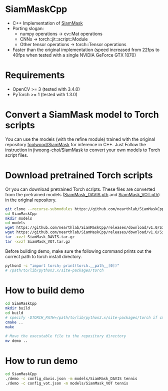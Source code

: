 # SiamMaskCpp
* C++ Implementation of [SiamMask](https://github.com/foolwood/SiamMask)
* Porting slogan:
    * numpy operations &rarr; cv::Mat operations
    * CNNs &rarr; torch::jit::script::Module
    * Other tensor operations &rarr; torch::Tensor operations
* Faster than the original implementation (speed increased from 22fps to 40fps when tested with a single NVIDIA GeForce GTX 1070)

# Requirements
* OpenCV >= 3 (tested with 3.4.0)
* PyTorch >= 1 (tested with 1.3.0)

# Convert a SiamMask model to Torch scripts
You can use the models (with the refine module) trained with the original repository [foolwood/SiamMask](https://github.com/foolwood/SiamMask) for inference in C++. Just Follow the instruction in [jiwoong-choi/SiamMask](https://github.com/jiwoong-choi/SiamMask#converting-siammask-model-with-the-refine-module-to-torch-scripts) to convert your own models to Torch script files.

# Download pretrained Torch scripts
Or you can download pretrained Torch scripts. These files are converted from the pretrained models ([SiamMask_DAVIS.pth](http://www.robots.ox.ac.uk/~qwang/SiamMask_DAVIS.pth) and [SiamMask_VOT.pth](http://www.robots.ox.ac.uk/~qwang/SiamMask_VOT.pth)) in the original repository.

```bash
git clone --recurse-submodules https://github.com/nearthlab/SiamMaskCpp
cd SiamMaskCpp
mkdir models
cd models
wget https://github.com/nearthlab/SiamMaskCpp/releases/download/v1.0/SiamMask_DAVIS.tar.gz
wget https://github.com/nearthlab/SiamMaskCpp/releases/download/v1.0/SiamMask_VOT.tar.gz
tar -xvzf SiamMask_DAVIS.tar.gz
tar -xvzf SiamMask_VOT.tar.gz
```

Before building demo, make sure the following command prints out the correct path to torch install directory.
```bash
python3 -c "import torch; print(torch.__path__[0])"
# /path/to/lib/python3.x/site-packages/torch
```

# How to build demo
```bash
cd SiamMaskCpp
mkdir build
cd build
# specify -DTORCH_PATH=/path/to/lib/python3.x/site-packages/torch if cmake fails to detect PyTorch automatically
cmake ..
make

# Move the executable file to the repository directory
mv demo ..
```

# How to run demo
```bash
cd SiamMaskCpp
./demo -c config_davis.json -m models/SiamMask_DAVIS tennis
./demo -c config_vot.json -m models/SiamMask_VOT tennis
```
